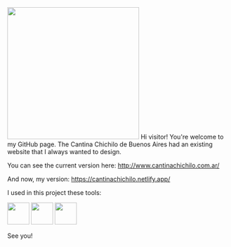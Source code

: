 <img src="https://user-images.githubusercontent.com/90223554/215605885-8ad6f882-1fa9-4ec5-9299-9c664efaa08e.png" width="300px" />
Hi visitor! You're welcome to my GitHub page. The Cantina Chichilo de Buenos Aires had an existing website that I always wanted to design.


You can see the current version here: http://www.cantinachichilo.com.ar/

And now, my version: https://cantinachichilo.netlify.app/



I used in this project these tools:

<div style:{{display:flex}}>
<img src="https://user-images.githubusercontent.com/90223554/215604399-2fbbfc78-f7d0-43c6-9858-3f22665c468d.png" width="50" height="50"/>
<img src="https://user-images.githubusercontent.com/90223554/215604466-1374596b-9497-44fd-a6f1-92b91960540a.png" width="50" height="50"/>
<img src="https://user-images.githubusercontent.com/90223554/215605502-7f0503e1-fcdd-40b6-a068-7ef9801ece5b.png" width="50" height="50"/>
<div/>

See you!
